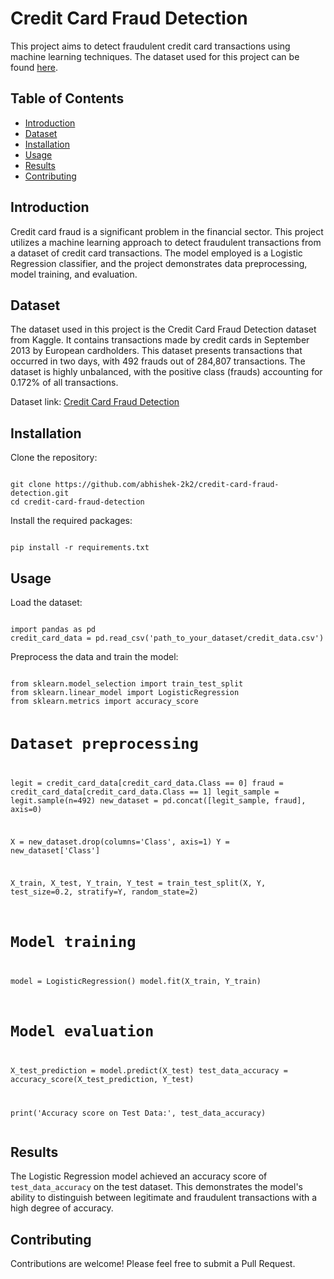 <!DOCTYPE html>
<html lang="en">
<head>
    <meta charset="UTF-8">
  
</head>
<body>

<h1>Credit Card Fraud Detection</h1>
<p>This project aims to detect fraudulent credit card transactions using machine learning techniques. The dataset used for this project can be found <a href="https://www.kaggle.com/datasets/mlg-ulb/creditcardfraud" download>here</a>.</p>

<h2>Table of Contents</h2>
<ul>
    <li><a href="#introduction">Introduction</a></li>
    <li><a href="#dataset">Dataset</a></li>
    <li><a href="#installation">Installation</a></li>
    <li><a href="#usage">Usage</a></li>
    <li><a href="#results">Results</a></li>
    <li><a href="#contributing">Contributing</a></li>
  
</ul>

<h2 id="introduction">Introduction</h2>
<p>Credit card fraud is a significant problem in the financial sector. This project utilizes a machine learning approach to detect fraudulent transactions from a dataset of credit card transactions. The model employed is a Logistic Regression classifier, and the project demonstrates data preprocessing, model training, and evaluation.</p>

<h2 id="dataset">Dataset</h2>
<p>The dataset used in this project is the Credit Card Fraud Detection dataset from Kaggle. It contains transactions made by credit cards in September 2013 by European cardholders. This dataset presents transactions that occurred in two days, with 492 frauds out of 284,807 transactions. The dataset is highly unbalanced, with the positive class (frauds) accounting for 0.172% of all transactions.</p>
<p>Dataset link: <a href="https://www.kaggle.com/datasets/mlg-ulb/creditcardfraud" download>Credit Card Fraud Detection</a></p>

<h2 id="installation">Installation</h2>
<p>Clone the repository:</p>
<pre><code>
git clone https://github.com/abhishek-2k2/credit-card-fraud-detection.git
cd credit-card-fraud-detection
</code></pre>
<p>Install the required packages:</p>
<pre><code>
pip install -r requirements.txt
</code></pre>

<h2 id="usage">Usage</h2>
<p>Load the dataset:</p>
<pre><code>
import pandas as pd
credit_card_data = pd.read_csv('path_to_your_dataset/credit_data.csv')
</code></pre>
<p>Preprocess the data and train the model:</p>
<pre><code>
from sklearn.model_selection import train_test_split
from sklearn.linear_model import LogisticRegression
from sklearn.metrics import accuracy_score

# Dataset preprocessing
legit = credit_card_data[credit_card_data.Class == 0]
fraud = credit_card_data[credit_card_data.Class == 1]
legit_sample = legit.sample(n=492)
new_dataset = pd.concat([legit_sample, fraud], axis=0)

X = new_dataset.drop(columns='Class', axis=1)
Y = new_dataset['Class']

X_train, X_test, Y_train, Y_test = train_test_split(X, Y, test_size=0.2, stratify=Y, random_state=2)

# Model training
model = LogisticRegression()
model.fit(X_train, Y_train)

# Model evaluation
X_test_prediction = model.predict(X_test)
test_data_accuracy = accuracy_score(X_test_prediction, Y_test)

print('Accuracy score on Test Data:', test_data_accuracy)
</code></pre>

<h2 id="results">Results</h2>
<p>The Logistic Regression model achieved an accuracy score of <code>test_data_accuracy</code> on the test dataset. This demonstrates the model's ability to distinguish between legitimate and fraudulent transactions with a high degree of accuracy.</p>

<h2 id="contributing">Contributing</h2>
<p>Contributions are welcome! Please feel free to submit a Pull Request.</p>



</body>
</html>

